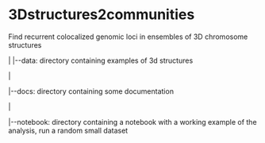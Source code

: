 # 3Dstructures2communities
Find recurrent colocalized genomic loci in ensembles of 3D chromosome structures

|
|--data: directory containing examples of 3d structures

|

|--docs: directory containing some documentation

|

|--notebook: directory containing a notebook with a working example of the analysis, run a random small dataset

